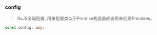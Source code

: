 ### config <icon badge type='const'/> 
> RxJS全局配置, 用来配置类似于Promise构造器应该用来创建Promises。
```ts
const config: any;
```
